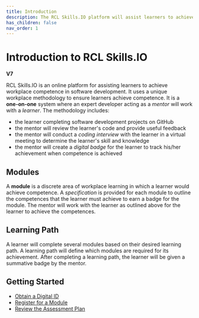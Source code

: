 ```yaml
---
title: Introduction
description: The RCL Skills.IO platform will assist learners to achieve competence in software development
has_children: false
nav_order: 1
---
```


# Introduction to RCL Skills.IO
**V7**

RCL Skills.IO is an online platform for assisting learners to achieve workplace competence in software development. It uses a unique workplace methodology to ensure learners achieve competence. It is a **one-on-one** system where an expert developer acting as a *mentor* will work with a *learner*. The methodology includes:

- the learner completing software development projects on GitHub
- the mentor will review the learner's code and provide useful feedback 
- the mentor will conduct a *coding interview* with the learner in a virtual meeting to determine the learner's skill and knowledge
- the mentor will create a *digital badge* for the learner to track his/her achievement when competence is achieved

## Modules

A **module** is a discrete area of workplace learning in which a learner would achieve competence. A *specification* is provided for each module to outline the competences that the learner must achieve to earn a badge for the module. The mentor will work with the learner as outlined above for the learner to achieve the competences.

## Learning Path

A learner will complete several modules based on their desired learning path. A learning path will define which modules are required for its achievement. After completing a learning path, the learner will be given a summative badge by the mentor.

## Getting Started

- [Obtain a Digital ID](digitalid.md)
- [Register for a Module](./regsitration.md)
- [Review the Assessment Plan](./assessment.md)